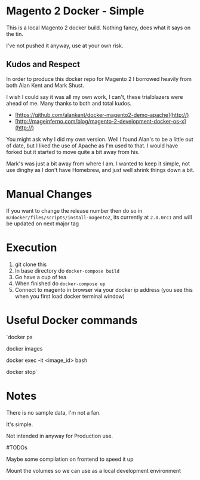 # Magento 2 Docker - Simple

This is a local Magento 2 docker build. Nothing fancy, does what it says on the tin.

I've not pushed it anyway, use at your own risk.
 
## Kudos and Respect

In order to produce this docker repo for Magento 2 I borrowed heavily from both Alan Kent and Mark Shust.

I wish I could say it was all my own work, I can't, these trialblazers were ahead of me. Many thanks to both and total kudos.

- [https://github.com/alankent/docker-magento2-demo-apache](http://)
- [http://mageinferno.com/blog/magento-2-development-docker-os-x](http://)

You might ask why I did my own version. Well I found Alan's to be a little out of date, but I liked the use of Apache as I'm used to that. I would have forked but it started to move quite a bit away from his.

Mark's was just a bit away from where I am. I wanted to keep it simple, not use dinghy as I don't have Homebrew, and just well shrink things down a bit.

# Manual Changes

If you want to change the release number then do so in `m2docker/files/scripts/install-magento2`, its currently at `2.0.0rc1` and will be updated on next major tag

# Execution

1. git clone this
2. In base directory do `docker-compose build`
3. Go have a cup of tea
4. When finished do `docker-compose up`
5. Connect to magento in browser via your docker ip address (you see this when you first load docker terminal window) 


# Useful Docker commands

`docker ps

docker images

docker exec -it <image_id> bash

docker stop`


# Notes

There is no sample data, I'm not a fan.

It's simple.

Not intended in anyway for Production use.


#TODOs

Maybe some compilation on frontend to speed it up

Mount the volumes so we can use as a local development environment


